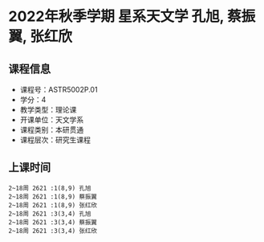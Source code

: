 # 2022年秋季学期 星系天文学 孔旭, 蔡振翼, 张红欣






## 课程信息

- 课程号：ASTR5002P.01
- 学分：4
- 教学类型：理论课
- 开课单位：天文学系
- 课程类别：本研贯通
- 课程层次：研究生课程

## 上课时间

```
2~18周 2621 :1(8,9) 孔旭
2~18周 2621 :1(8,9) 蔡振翼
2~18周 2621 :1(8,9) 张红欣
2~18周 2621 :3(3,4) 孔旭
2~18周 2621 :3(3,4) 蔡振翼
2~18周 2621 :3(3,4) 张红欣
```

